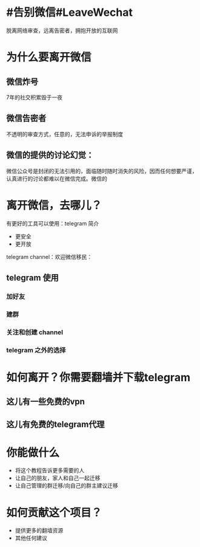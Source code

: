 # #告别微信#LeaveWechat

脱离网络审查，远离告密者，拥抱开放的互联网

# 为什么要离开微信

## 微信炸号
7年的社交积累毁于一夜

## 微信告密者
不透明的审查方式，任意的，无法申诉的举报制度

## 微信的提供的讨论幻觉：
微信公众号是封闭的无法引用的，面临随时随时消失的风险，因而任何想要严谨，认真进行的讨论都难以在微信完成。微信的

# 离开微信，去哪儿？
有更好的工具可以使用：telegram 简介
- 更安全
- 更开放

telegram channel：欢迎微信移民：

## telegram 使用
### 加好友
### 建群
### 关注和创建 channel
### telegram 之外的选择

# 如何离开？你需要翻墙并下载telegram
## 这儿有一些免费的vpn
## 这儿有免费的telegram代理

# 你能做什么
- 将这个教程告诉更多需要的人
- 让自己的朋友，家人和自己一起迁移
- 让自己管理的群迁移/向自己的群主建议迁移

# 如何贡献这个项目？
- 提供更多的翻墙资源
- 其他任何建议
